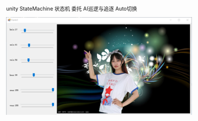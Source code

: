 ﻿unity StateMachine 状态机 委托 AI巡逻与追逐 Auto切换


![](https://github.com/yuxianqiang/ImageMatting/blob/master/result.png?raw=true)
